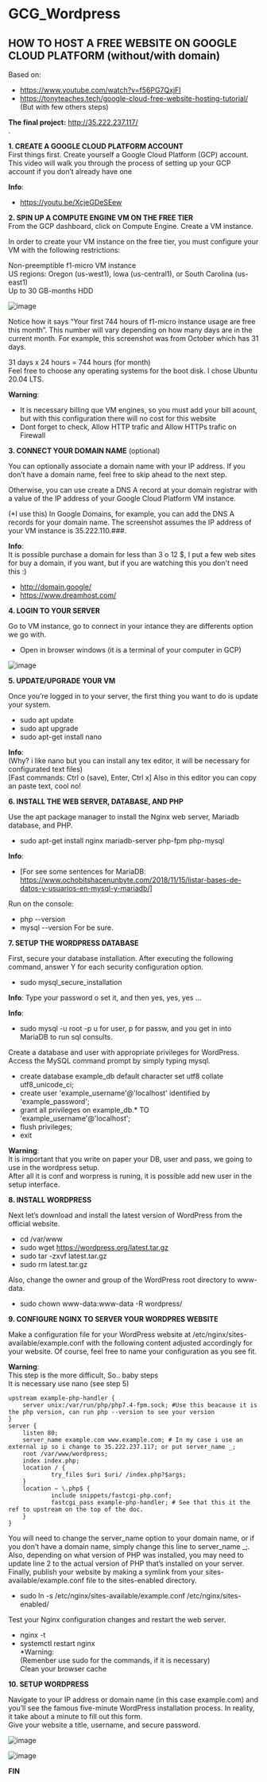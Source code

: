 # GCG_Wordpress

**HOW TO HOST A FREE WEBSITE ON GOOGLE CLOUD PLATFORM**
(without/with domain)  
---------------------------------------------------------------------------    
Based on:   
- https://www.youtube.com/watch?v=f56PG7QxjFI  
- https://tonyteaches.tech/google-cloud-free-website-hosting-tutorial/  
(But with few others steps)  

**The final project:**
http://35.222.237.117/  
.    
    
**1. CREATE A GOOGLE CLOUD PLATFORM ACCOUNT**  
First things first. Create yourself a Google Cloud Platform (GCP) account. This video will walk you through the process of setting up your GCP account if you don’t already have one  
  
**Info**: 
- https://youtu.be/XcjeGDeSEew   
  
    
**2. SPIN UP A COMPUTE ENGINE VM ON THE FREE TIER**  
From the GCP dashboard, click on Compute Engine. Create a VM instance.  
  
In order to create your VM instance on the free tier, you must configure your VM with the following restrictions:  
  
Non-preemptible f1-micro VM instance  
US regions: Oregon (us-west1), Iowa (us-central1), or South Carolina (us-east1)  
Up to 30 GB-months HDD  
  
![image](https://user-images.githubusercontent.com/72107370/109911977-234bf680-7c79-11eb-8d07-3b2a17ce30c5.png)
  
Notice how it says “Your first 744 hours of f1-micro instance usage are free this month”. This number will vary depending on how many days are in the current month. For example, this screenshot was from October which has 31 days.  

31 days x 24 hours = 744 hours (for month)  
Feel free to choose any operating systems for the boot disk. I chose Ubuntu 20.04 LTS.  

**Warning**:  
- It is necessary billing que VM engines, so you must add your bill acount, but with this configuration there will no cost for this website  
- Dont forget to check, Allow HTTP trafic and Allow HTTPs trafic on Firewall
  
  
**3. CONNECT YOUR DOMAIN NAME** (optional)  

You can optionally associate a domain name with your IP address. If you don’t have a domain name, feel free to skip ahead to the next step.  

Otherwise, you can use create a DNS A record at your domain registrar with a value of the IP address of your Google Cloud Platform VM instance.  

(*I use this) In Google Domains, for example, you can add the DNS A records for your domain name. The screenshot assumes the IP address of your VM instance is 35.222.110.###.  

**Info**:   
It is possible purchase a domain for less than 3 o 12 $, I put a few web sites for buy a domain, if you want, but if you are watching this you don't need this :)    
- http://domain.google/  
- https://www.dreamhost.com/  
  
  
**4. LOGIN TO YOUR SERVER**  
  
Go to VM instance, go to connect in your intance they are differents option we go with.  
- Open in browser windows (it is a terminal of your computer in GCP)  
   
![image](https://user-images.githubusercontent.com/72107370/109912014-3f4f9800-7c79-11eb-8fdd-2a7df305ba36.png)
     
         
**5. UPDATE/UPGRADE YOUR VM**  

Once you’re logged in to your server, the first thing you want to do is update your system.  
  
- sudo apt update   
- sudo apt upgrade  
- sudo apt-get install nano   

**Info**:  
(Why? i like nano but you can install any tex editor, it will be necessary for configurated text files)  
[Fast commands: Ctrl o (save), Enter, Ctrl x] Also in this editor you can copy an paste text, cool no!  
   
      
**6. INSTALL THE WEB SERVER, DATABASE, AND PHP**  
  
Use the apt package manager to install the Nginx web server, Mariadb database, and PHP.  
  
- sudo apt-get install nginx mariadb-server php-fpm php-mysql  
  
**Info**:
- [For see some sentences for MariaDB: https://www.ochobitshacenunbyte.com/2018/11/15/listar-bases-de-datos-y-usuarios-en-mysql-y-mariadb/]  
  
Run on the console:
- php --version
- mysql --version
For be sure.
   
      
**7. SETUP THE WORDPRESS DATABASE**  
  
First, secure your database installation. After executing the following command, answer Y for each security configuration option.
- sudo mysql_secure_installation  
  
**Info**:
Type your password o set it, and then yes, yes, yes ...  
    
**Info**:
- sudo mysql -u root -p
u for user, p for passw, and you get in into MariaDB to run sql consults.
  
Create a database and user with appropriate privileges for WordPress. Access the MySQL command prompt by simply typing mysql.  
- create database example_db default character set utf8 collate utf8_unicode_ci;  
- create user 'example_username'@'localhost' identified by 'example_password';  
- grant all privileges on example_db.* TO 'example_username'@'localhost';  
- flush privileges;  
- exit  
  
**Warning**:  
It is important that you write on paper your DB, user and pass, we going to use in the wordpress setup.  
After all it is conf and worpress is runing, it is possible add new user in the setup interface.
  
  
**8. INSTALL WORDPRESS**  
  
Next let’s download and install the latest version of WordPress from the official website.  
- cd /var/www  
- sudo wget https://wordpress.org/latest.tar.gz  
- sudo tar -zxvf latest.tar.gz  
- sudo rm latest.tar.gz  

Also, change the owner and group of the WordPress root directory to www-data.  
- sudo chown www-data:www-data -R wordpress/  
  
  
**9. CONFIGURE NGINX TO SERVER YOUR WORDPRES WEBSITE**   

Make a configuration file for your WordPress website at /etc/nginx/sites-available/example.conf with the following content adjusted accordingly for your website. Of course, feel free to name your configuration as you see fit.  

**Warning**:  
This step is the more difficult, So.. baby steps  
It is necessary use nano (see step 5)  

	upstream example-php-handler {
        server unix:/var/run/php/php7.4-fpm.sock; #Use this beacause it is the php version, can run php --version to see your version
	}
	server {
        listen 80; 
        server_name example.com www.example.com; # In my case i use an external ip so i change to 35.222.237.117; or put server_name _;
        root /var/www/wordpress;
        index index.php;
        location / { 
                try_files $uri $uri/ /index.php?$args;
        }   
        location ~ \.php$ {
                include snippets/fastcgi-php.conf;
                fastcgi_pass example-php-handler; # See that this it the ref to upstream on the top of the doc.
        }   
	}

You will need to change the server_name option to your domain name, or if you don’t have a domain name, simply change this line to server_name _;.   
Also, depending on what version of PHP was installed, you may need to update line 2 to the actual version of PHP that’s installed on your server.
Finally, publish your website by making a symlink from your sites-available/example.conf file to the sites-enabled directory.	  
  
- sudo ln -s /etc/nginx/sites-available/example.conf /etc/nginx/sites-enabled/  
  
Test your Nginx configuration changes and restart the web server.  
- nginx -t  
- systemctl restart nginx  
*Warning:  
(Remenber use sudo for the commands, if it is necessary)  
Clean your browser cache 
  
  
**10. SETUP WORDPRESS**  
  
Navigate to your IP address or domain name (in this case example.com) and you’ll see the famous five-minute WordPress installation process. In reality, it take about a minute to fill out this form.  
Give your website a title, username, and secure password.  
  
![image](https://user-images.githubusercontent.com/72107370/109912193-8c336e80-7c79-11eb-8812-53d8e1ae1e25.png)
  
![image](https://user-images.githubusercontent.com/72107370/109912207-935a7c80-7c79-11eb-9f1f-a7321cf5b666.png)
  
  
**FIN**  
  
